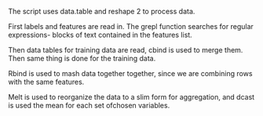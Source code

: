 
The script uses data.table and reshape 2 to process data.

First labels and features are read in. The grepl function searches for regular expressions- blocks of text contained in the features list.

Then data tables for training data are read, cbind is used to merge them.
Then same thing is done for the training data.

Rbind is used to mash data together together, since we are combining rows with the same features.

Melt is used to reorganize the data to a slim form for aggregation, and dcast is used the mean for each set ofchosen variables.